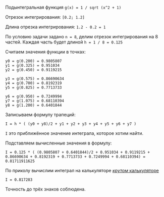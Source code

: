 Подынтегральная функция `g(x) = 1 / sqrt (x^2 + 1)`

Отрезок интегрирования: `[0.2; 1.2]`

Длина отрезка интегрирования: `1.2 - 0.2 = 1`

По условию задачи задано `n = 8`, делим отрезок интегрирования на 8 частей.
Каждая часть будет длиной `h = 1 / 8 = 0.125`

Считаем значения функции в точках:

    y0 = g(0.200) = 0.9805807
    y1 = g(0.325) = 0.951034
    y2 = g(0.450) = 0.9119215

    y3 = g(0.575) = 0.86690634
    y4 = g(0.700) = 0.8192319
    y5 = g(0.825) = 0.7713733

    y6 = g(0.950) = 0.7249994
    y7 = g(1.075) = 0.68110394
    y8 = g(1.200) = 0.6401844

Записываем формулу трапеций:

    I = h * ( (y0 + y8)/2 + y1 + y2 + y3 + y4 + y5 + y6 + y7 )

`I` это приближённое значение интеграла, которое хотим найти.

Подставляем вычисленные значения в формулу:

    I = 0.125 * ( (0.9805807 + 0.6401844)/2 + 0.951034 + 0.9119215 + 0.86690634 + 0.8192319 + 0.7713733 + 0.7249994 + 0.68110394) = 0.81711911625

По приколу вычислим интеграл на калькуляторе [*крутом* калькуляторе](http://www.wolframalpha.com/input/?i=integrate&a=*C.integrate-_*Calculator.dflt-&f2=1+%2F+sqrt+%28x^2+%2B+1%29&f=Integral.integrand_1+%2F+sqrt+%28x^2+%2B+1%29&f3=0.2&f=Integral.rangestart_0.2&f4=1.2&x=8&y=8&f=Integral.rangeend_1.2&a=*FVarOpt.1-_**-.***Integral.variable---.**Integral.rangestart-.*Integral.rangeend---)

    I = 0.817283

Точность до трёх знаков соблюдена.

